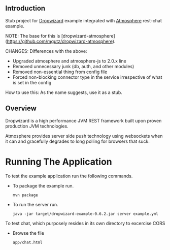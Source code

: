 ## Introduction

Stub project for [Dropwizard](http://dropwizard.codahale.com/) example integrated with [Atmosphere](https://github.com/Atmosphere/atmosphere) rest-chat example.

NOTE: The base for this is [dropwizard-atmosphere] (https://github.com/mgutz/dropwizard-atmosphere).

CHANGES: Differences with the above:
* Upgraded atmosphere and atmosphere-js to 2.0.x line
* Removed unnecessary junk (db, auth, and other modules)
* Removed non-essential thing from config file
* Forced non-blocking connector type in the service irrespective of what is set in the config

How to use this: As the name suggests, use it as a stub.

## Overview

Dropwizard is a high performance JVM REST framework built upon proven production JVM technologies.

Atmosphere provides server side push technology using websockets when it can and
gracefully degrades to long polling for browsers that suck.

# Running The Application

To test the example application run the following commands.

*   To package the example run.

        mvn package

*   To run the server run.

        java -jar target/dropwizard-example-0.6.2.jar server example.yml

To test chat, which purposely resides in its own directory to excercise CORS

*   Browse the file

        app/chat.html


